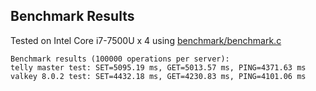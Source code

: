 ## Benchmark Results
Tested on Intel Core i7-7500U x 4 using [benchmark/benchmark.c](./benchmark/benchmark.c)
```
Benchmark results (100000 operations per server):
telly master test: SET=5095.19 ms, GET=5013.57 ms, PING=4371.63 ms
valkey 8.0.2 test: SET=4432.18 ms, GET=4230.83 ms, PING=4101.06 ms
```
